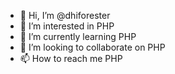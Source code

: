 - 👋 Hi, I’m @dhiforester
- 👀 I’m interested in PHP
- 🌱 I’m currently learning PHP
- 💞️ I’m looking to collaborate on PHP
- 📫 How to reach me PHP

<!---
dhiforester/dhiforester is a ✨ special ✨ repository because its `README.md` (this file) appears on your GitHub profile.
You can click the Preview link to take a look at your changes.
--->
